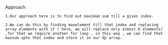 Approach

    1.Our approach here is to find out maximum sum till a given index. 
    
    2.We can do this by finding maxelement till that index and replacing array elements with it ( here, we will replace only atmost K elements) ,for that we require another for loop , in this way , we can find that maxsum upto that index and store it in our dp array.